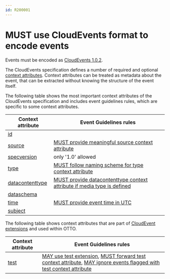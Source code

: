 ```yaml
---
id: R200001
---
```


# MUST use CloudEvents format to encode events

Events must be encoded as [CloudEvents 1.0.2](https://github.com/cloudevents/spec/blob/v1.0.2/cloudevents/spec.md).

The CloudEvents specification defines a number of required and optional [context attributes](https://github.com/cloudevents/spec/blob/v1.0.2/cloudevents/spec.md#context-attributes). Context attributes can be treated as metadata about the event, that can be extracted without knowing the structure of the event itself.

The following table shows the most important context attributes of the CloudEvents specification and includes event guidelines rules, which are specific to some context attributes.

| Context attribute                                                                                      | Event Guidelines rules                                                                         |
| ------------------------------------------------------------------------------------------------------ | ---------------------------------------------------------------------------------------------- |
| [id](https://github.com/cloudevents/spec/blob/v1.0.2/cloudevents/spec.md#id)                           |                                                                                                |
| [source](https://github.com/cloudevents/spec/blob/v1.0.2/cloudevents/spec.md#source-1)                 | [MUST provide meaningful source context attribute](./must-provide-meaningful-source-context-attribute.md)                        |
| [specversion](https://github.com/cloudevents/spec/blob/v1.0.2/cloudevents/spec.md#specversion)         | only '1.0' allowed                                                                             |
| [type](https://github.com/cloudevents/spec/blob/v1.0.2/cloudevents/spec.md#type)                       | [MUST follow naming scheme for type context attribute](./must-follow-naming-schema-for-type-context-attribute.md)                    |
| [datacontenttype](https://github.com/cloudevents/spec/blob/v1.0.2/cloudevents/spec.md#datacontenttype) | [MUST provide datacontenttype context attribute if media type is defined](./must-provide-datacontenttype-context-attribute-if-media-type-is-defined.md) |
| [dataschema](https://github.com/cloudevents/spec/blob/v1.0.2/cloudevents/spec.md#dataschema)           |                                                                                                |
| [time](https://github.com/cloudevents/spec/blob/v1.0.2/cloudevents/spec.md#time)                       | [MUST provide event time in UTC](./must-provide-event-time-in-utc.md)                                          |
| [subject](https://github.com/cloudevents/spec/blob/v1.0.2/cloudevents/spec.md#subject)                 |                                                                                                |

The following table shows context attributes that are part of [CloudEvent extensions](https://github.com/cloudevents/spec/blob/main/cloudevents/spec.md#extension-context-attributes) and used within OTTO.

| Context attribute           | Event Guidelines rules                                                                                                                                                                  |
| --------------------------- | --------------------------------------------------------------------------------------------------------------------------------------------------------------------------------------- |
| [test](../../test-extension/rules/may-use-test-extension.md) | [MAY use test extension](../../test-extension/rules/may-use-test-extension.md), [MUST forward test context attribute](../../test-extension/rules/must-forward-test-context-attribute.md), [MAY ignore events flagged with test context attribute](../../test-extension/rules/may-ignore-events-flagged-with-test.md) |
